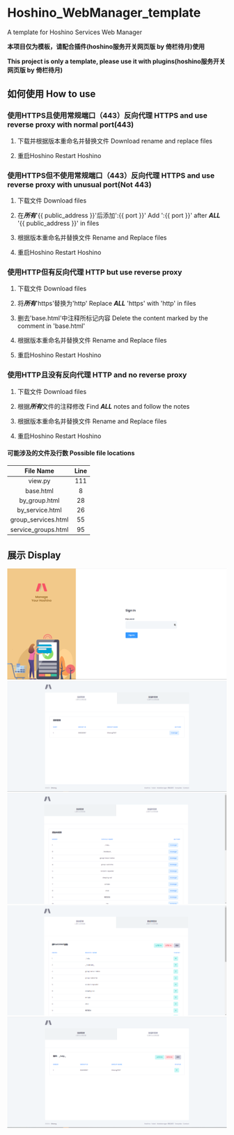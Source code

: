 # Hoshino_WebManager_template
A template for Hoshino Services Web Manager

**本项目仅为模板，请配合插件(hoshino服务开关网页版 by 倚栏待月)使用**

**This project is only a template, please use it with plugins(hoshino服务开关网页版 by 倚栏待月)**

## 如何使用 How to use 

### 使用HTTPS且使用常规端口（443）反向代理 HTTPS and use reverse proxy with normal port(443)

1. 下载并根据版本重命名并替换文件 Download rename and replace files

2. 重启Hoshino Restart Hoshino

### 使用HTTPS但不使用常规端口（443）反向代理 HTTPS and use reverse proxy with unusual port(Not 443)

1. 下载文件 Download files

2. 在***所有***'{{ public_address }}'后添加':{{ port }}' Add ':{{ port }}' after ***ALL*** '{{ public_address }}' in files

3. 根据版本重命名并替换文件 Rename and Replace files

4. 重启Hoshino Restart Hoshino

### 使用HTTP但有反向代理 HTTP but use reverse proxy

1. 下载文件 Download files

2. 将***所有***'https'替换为'http' Replace ***ALL*** 'https' with 'http' in files

3. 删去'base.html'中注释所标记内容 Delete the content marked by the comment in 'base.html'

4. 根据版本重命名并替换文件 Rename and Replace files

5. 重启Hoshino Restart Hoshino

### 使用HTTP且没有反向代理 HTTP and no reverse proxy

1. 下载文件 Download files

2. 根据***所有***文件的注释修改 Find ***ALL*** notes and follow the notes

3. 根据版本重命名并替换文件 Rename and Replace files

4. 重启Hoshino Restart Hoshino

#### 可能涉及的文件及行数 Possible file locations

| File Name | Line |
| :----: | :----: |
| view.py | 111 |
| base.html | 8 |
| by_group.html | 28 |
| by_service.html | 26 |
| group_services.html | 55 |
| service_groups.html | 95 |

## 展示 Display

![login](/img/login.png)
![group](/img/group.png)
![service](/img/service.png)
![group_services](/img/group_services.png)
![service_groups](/img/service_groups.png)
